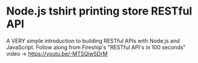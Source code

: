 # Node.js tshirt printing store RESTful API
A VERY simple introduction to building RESTful APIs with Node.js and JavaScript. Follow along from Fireship's "RESTful API's in 100 seconds" video -> https://youtu.be/-MTSQjw5DrM